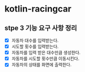 # kotlin-racingcar

## stpe 3 기능 요구 사항 정리

- [x] 자동차 대수를 입력받는다.
- [x] 시도할 횟수를 입력받는다.
- [x] 자동차를 입력 받은 대수만큼 생성한다.
- [x] 자동차를 시도할 횟수만큼 이동시킨다.
- [x] 자동차의 상태를 화면에 출력한다.
